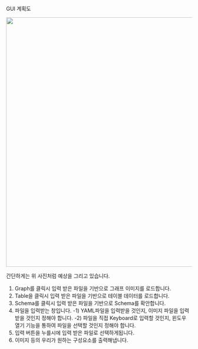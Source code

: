 GUI 계획도

<img src="https://media.discordapp.net/attachments/819067866972160012/1240612836753932298/image.png?ex=6647323d&is=6645e0bd&hm=d20c36274879bf1e708ddbf77f232cdf6f593a07376f6ad8099f19c50082e906&=&format=webp&quality=lossless&width=1237&height=676" height = 676>

간단하게는 위 사진처럼 예상을 그리고 있습니다.


1. Graph를 클릭시 입력 받은 파일을 기반으로 그래프 이미지를 로드합니다.
2. Table을 클릭시 입력 받은 파일을 기반으로 테이블 데이터를 로드합니다.
3. Schema를 클릭시 입력 받은 파일을 기반으로 Schema를 확안합니다.
4. 파일을 입력받는 창입니다.
    -1) YAML파일을 입력받을 것인지, 이미지 파일을 입력받을 것인지 정해야 합니다. 
    -2) 파일을 직접 Keyboard로 입력할 것인지, 윈도우 열기 기능을 통하여 파일을 선택할 것인지 정해야 합니다.
5. 입력 버튼을 누를시에 입력 받은 파일로 선택하게됩니다.
6. 이미지 등의 우리가 원하는 구성요소를 출력해냅니다.
